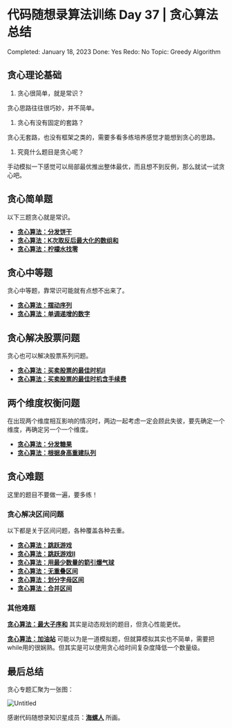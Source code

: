 # 代码随想录算法训练 Day 37 | 贪心算法总结

Completed: January 18, 2023
Done: Yes
Redo: No
Topic: Greedy Algorithm

## ****贪心理论基础****

1. 贪心很简单，就是常识？

贪心思路往往很巧妙，并不简单。

1. 贪心有没有固定的套路？

贪心无套路，也没有框架之类的，需要多看多练培养感觉才能想到贪心的思路。

1. 究竟什么题目是贪心呢？

手动模拟一下感觉可以局部最优推出整体最优，而且想不到反例，那么就试一试贪心吧。

## ****贪心简单题****

以下三题贪心就是常识。

- **[贪心算法：分发饼干](https://www.notion.so/Day-31-5cc32c55f4e144de806bc1b59a6a7bce)**
- **[贪心算法：K次取反后最大化的数组和](https://www.notion.so/Day-34-5e4f271c6b4345789c16d2d7e8291489)**
- **[贪心算法：柠檬水找零](https://www.notion.so/Day-35-42299fd2aedc4f9ba007ab89439ed4ff)**

## ****贪心中等题****

贪心中等题，靠常识可能就有点想不出来了。

- **[贪心算法：摆动序列](https://www.notion.so/Day-31-5cc32c55f4e144de806bc1b59a6a7bce)**
- **[贪心算法：单调递增的数字](https://www.notion.so/Day-37-e6a2016b84dd42e39eb7917ae90e4229)**

## ****贪心解决股票问题****

贪心也可以解决股票系列问题。

- **[贪心算法：买卖股票的最佳时机II](https://www.notion.so/Day-32-03124238966546afae27d0e0879574c3)**
- **[贪心算法：买卖股票的最佳时机含手续费](https://programmercarl.com/0714.%E4%B9%B0%E5%8D%96%E8%82%A1%E7%A5%A8%E7%9A%84%E6%9C%80%E4%BD%B3%E6%97%B6%E6%9C%BA%E5%90%AB%E6%89%8B%E7%BB%AD%E8%B4%B9.html)**

## ****两个维度权衡问题****

在出现两个维度相互影响的情况时，两边一起考虑一定会顾此失彼，要先确定一个维度，再确定另一个一个维度。

- **[贪心算法：分发糖果](https://www.notion.so/Day-34-5e4f271c6b4345789c16d2d7e8291489)**
- **[贪心算法：根据身高重建队列](https://www.notion.so/Day-35-42299fd2aedc4f9ba007ab89439ed4ff)**

## ****贪心难题****

这里的题目不要做一遍，要多练！

### **贪心解决区间问题**

以下都是关于区间问题，各种覆盖各种去重。

- **[贪心算法：跳跃游戏](https://www.notion.so/Day-32-03124238966546afae27d0e0879574c3)**
- **[贪心算法：跳跃游戏II](https://www.notion.so/Day-32-03124238966546afae27d0e0879574c3)**
- **[贪心算法：用最少数量的箭引爆气球](https://www.notion.so/Day-35-42299fd2aedc4f9ba007ab89439ed4ff)**
- **[贪心算法：无重叠区间](https://www.notion.so/Day-36-b4f0674b4d2340e3b8cc179721ef44d5)**
- **[贪心算法：划分字母区间](https://www.notion.so/Day-36-b4f0674b4d2340e3b8cc179721ef44d5)**
- **[贪心算法：合并区间](https://www.notion.so/Day-36-b4f0674b4d2340e3b8cc179721ef44d5)**

### ****其他难题****

**[贪心算法：最大子序和](https://programmercarl.com/0053.%E6%9C%80%E5%A4%A7%E5%AD%90%E5%BA%8F%E5%92%8C.html)** 其实是动态规划的题目，但贪心性能更优。

**[贪心算法：加油站](https://programmercarl.com/0134.%E5%8A%A0%E6%B2%B9%E7%AB%99.html)** 可能以为是一道模拟题，但就算模拟其实也不简单，需要把while用的很娴熟。但其实是可以使用贪心给时间复杂度降低一个数量级。

## ****最后总结****

贪心专题汇聚为一张图：

![Untitled](https://user-images.githubusercontent.com/101588752/213280954-57f83760-5863-41b9-b3fd-3c4ae4055177.png)

感谢代码随想录知识星成员：**[海螺人](https://wx.zsxq.com/dweb2/index/footprint/844412858822412)** 所画。
